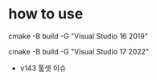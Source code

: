 # how to use 

cmake -B build -G "Visual Studio 16 2019"


cmake -B build -G "Visual Studio 17 2022"
- v143 툴셋 이슈 
